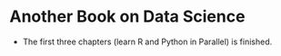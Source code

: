 # Another Book on Data Science

- The first three chapters (learn R and Python in Parallel) is finished.
